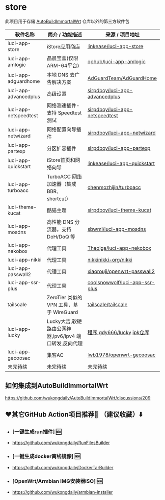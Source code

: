 # store
此项目用于存储 [AutoBuildImmortalWrt](https://github.com/wukongdaily/AutoBuildImmortalWrt/) 仓库以外的第三方软件包


| 软件名称                  | 简介 / 功能描述                        | 来源 / 项目地址                                                                           |
| --------------------- | -------------------------------- | ----------------------------------------------------------------------------------- |
| luci-app-store        | iStore应用商店             | [linkease/luci-app-store](https://github.com/linkease/istore)                 |
| luci-app-amlogic             | 晶晨宝盒(仅限ARM-64平台) | [ophub/luci-app-amlogic](https://github.com/ophub/luci-app-amlogic)                       |
| luci-app-adguardhome  | 本地 DNS 去广告解决方案                   | [AdGuardTeam/AdGuardHome](https://github.com/AdguardTeam/AdGuardHome)               |
| luci-app-advancedplus | 高级设置                   | [sirpdboy/luci-app-advancedplus](https://github.com/sirpdboy/luci-app-advancedplus)                                                                 |
| luci-app-netspeedtest | 网络测速插件-支持 Speedtest 测试           | [sirpdboy/luci-app-netspeedtest](https://github.com/sirpdboy/luci-app-netspeedtest)  |
| luci-app-netwizard    | 网络配置向导插件                          | [sirpdboy/luci-app-netwizard](https://github.com/sirpdboy/luci-app-netwizard)                                                                 |
| luci-app-partexp      | 分区扩容插件         | [sirpdboy/luci-app-partexp](https://github.com/sirpdboy/luci-app-partexp)                             |
| luci-app-quickstart   | iStore首页和网络向导                  | [linkease/luci-app-quickstart](https://github.com/kiddin9/kwrt-packages/tree/main/luci-app-quickstart)                                                                 |
| luci-app-turboacc     | TurboACC 网络加速器（集成BBR、shortcut）   | [chenmozhijin/turboacc](https://github.com/wukongdaily/store/tree/master/run/x86/luci-app-turboacc) |
| luci-theme-kucat      | 酷猫主题                  | [sirpdboy/luci-theme-kucat](https://github.com/sirpdboy/luci-theme-kucat)                 |
| luci-app-mosdns                | 高性能 DNS 分流器，支持 DoH/DoQ 等         | [sbwml/luci-app-mosdns](https://github.com/sbwml/luci-app-mosdns)                     |
| luci-app-nekobox               | 代理工具      | [Thaolga/luci-app-nekobox](https://github.com/Thaolga/openwrt-nekobox)       |
| luci-app-nikki                 | 代理工具               | [nikkinikki-org/nikki](https://github.com/nikkinikki-org/OpenWrt-nikki)                                                                     |
| luci-app-passwall2             | 代理工具           | [xiaorouji/openwrt-passwall2](https://github.com/xiaorouji/openwrt-passwall2)       |
| luci-app-ssr-plus              | 代理工具                | [coolsnowwolf/luci-app-ssr-plus](https://github.com/fw876/helloworld) |
| tailscale             | ZeroTier 类似的 VPN 工具，基于 WireGuard | [tailscale/tailscale](https://github.com/tailscale/tailscale)                       |
| luci-app-lucky           | Lucky大吉,软硬路由公网神器,ipv6/ipv4 端口转发,反向代理 | [程序 gdy666/lucky](https://github.com/gdy666/lucky) [ipk仓库](https://dl.openwrt.ai/packages-24.10/aarch64_cortex-a53/kiddin9/)                      |
| luci-app-gecoosac           | 集客AC                | [lwb1978/openwrt-gecoosac](https://github.com/lwb1978/openwrt-gecoosac) |
| 未完待续             | 未完待续 | 未完待续                       |

## 如何集成到AutoBuildImmortalWrt
https://github.com/wukongdaily/AutoBuildImmortalWrt/discussions/209
## ❤️其它GitHub Action项目推荐🌟 （建议收藏）⬇️
- ### [一键生成run插件] 🆕
- https://github.com/wukongdaily/RunFilesBuilder<br>
- ### [一键生成docker离线镜像] 🆕
- https://github.com/wukongdaily/DockerTarBuilder<br>
- ### [OpenWrt/Armbian IMG安装器ISO] 🆕
- https://github.com/wukongdaily/armbian-installer
